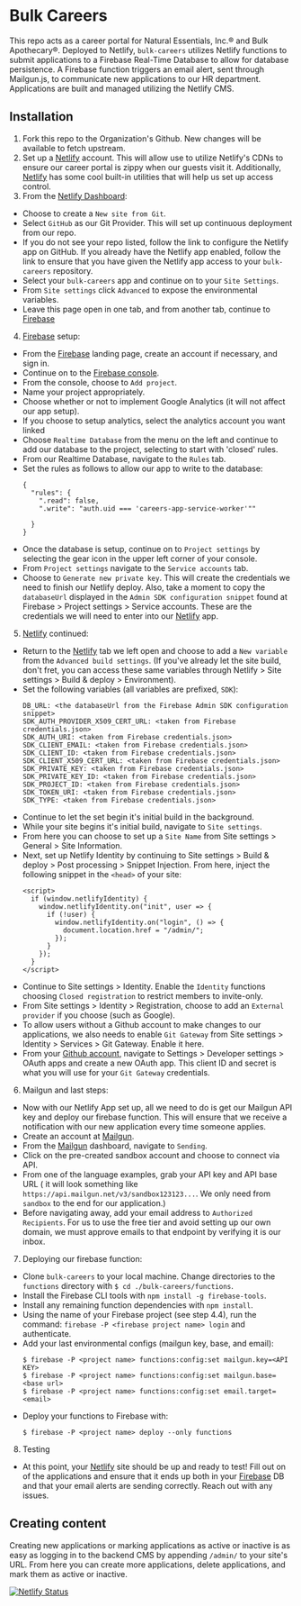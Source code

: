 # Bulk Careers

This repo acts as a career portal for Natural Essentials, Inc.® and Bulk
Apothecary®.  Deployed to Netlify, `bulk-careers` utilizes Netlify functions to
submit applications to a Firebase Real-Time Database to allow for database
persistence.  A Firebase function triggers an email alert, sent through
Mailgun.js, to communicate new applications to our HR department.  Applications
are built and managed utilizing the Netlify CMS.

## Installation

1. Fork this repo to the Organization's Github.  New changes will be available 
   to fetch upstream.
2. Set up a [Netlify] account.  This will allow use to utilize Netlify's CDNs to
   ensure our career portal is zippy when our guests visit it.  Additionally,
   [Netlify] has some cool built-in utilities that will help us set up access
   control.
3. From the [Netlify Dashboard]:
  - Choose to create a `New site from Git`.
  - Select `GitHub` as our Git Provider.  This will set up continuous deployment
    from our repo.
  - If you do not see your repo listed, follow the link to configure the Netlify
    app on GitHub.  If you already have the Netlify app enabled, follow the link
    to ensure that you have given the Netlify app access to your `bulk-careers`
    repository.
  - Select your `bulk-careers` app and continue on to your `Site Settings`.
  - From `Site settings` click `Advanced` to expose the environmental variables.
  - Leave this page open in one tab, and from another tab, continue to
    [Firebase]
4. [Firebase] setup:
  - From the [Firebase] landing page, create an account if necessary, and sign 
    in.
  - Continue on to the [Firebase console].
  - From the console, choose to `Add project`.
  - Name your project appropriately.
  - Choose whether or not to implement Google Analytics (it will not affect our
    app setup).
  - If you choose to setup analytics, select the analytics account you want
    linked
  - Choose `Realtime Database` from the menu on the left and continue to add our
    database to the project, selecting to start with 'closed' rules.
  - From our Realtime Database, navigate to the `Rules` tab.
  - Set the rules as follows to allow our app to write to the database:
      ```
      {
        "rules": {
          ".read": false,
          ".write": "auth.uid === 'careers-app-service-worker'""

        }
      }
      ```
  - Once the database is setup, continue on to `Project settings` by selecting
    the gear icon in the upper left corner of your console.
  - From `Project settings` navigate to the `Service accounts` tab.
  - Choose to `Generate new private key`.  This will create the credentials we
    need to finish our Netlify deploy.  Also, take a moment to copy the
    `databaseUrl` displayed in the `Admin SDK configuration snippet` found at
    Firebase > Project settings > Service accounts.  These are the credentials
    we will need to enter into our [Netlify] app.
5. [Netlify] continued:
  - Return to the [Netlify] tab we left open and choose to add a `New variable`
    from the `Advanced build settings`.  (If you've already let the site
    build, don't fret, you can access these same variables through Netlify >
    Site settings > Build & deploy > Environment).
  - Set the following variables (all variables are prefixed, `SDK`):
    ```
    DB_URL: <the databaseUrl from the Firebase Admin SDK configuration snippet>
    SDK_AUTH_PROVIDER_X509_CERT_URL: <taken from Firebase credentials.json>
    SDK_AUTH_URI: <taken from Firebase credentials.json>
    SDK_CLIENT_EMAIL: <taken from Firebase credentials.json>
    SDK_CLIENT_ID: <taken from Firebase credentials.json>
    SDK_CLIENT_X509_CERT_URL: <taken from Firebase credentials.json>
    SDK_PRIVATE_KEY: <taken from Firebase credentials.json>
    SDK_PRIVATE_KEY_ID: <taken from Firebase credentials.json>
    SDK_PROJECT_ID: <taken from Firebase credentials.json>
    SDK_TOKEN_URI: <taken from Firebase credentials.json>
    SDK_TYPE: <taken from Firebase credentials.json>
    ```
  - Continue to let the set begin it's initial build in the background.
  - While your site begins it's initial build, navigate to `Site settings`.
  - From here you can choose to set up a `Site Name` from Site settings >
    General > Site Information.
  - Next, set up Netlify Identity by continuing to Site settings > Build &
    deploy > Post processing > Snippet Injection.  From here, inject the
    following snippet in the `<head>` of your site:
    ```
    <script>
      if (window.netlifyIdentity) {
        window.netlifyIdentity.on("init", user => {
          if (!user) {
            window.netlifyIdentity.on("login", () => {
              document.location.href = "/admin/";
            });
          }
        });
      }
    </script>
    ```
  - Continue to Site settings > Identity.  Enable the `Identity` functions
    choosing `Closed registration` to restrict members to invite-only.
  - From Site settings > Identity > Registration, choose to add an `External
    provider` if you choose (such as Google).
  - To allow users without a Github account to make changes to our applications,
    we also needs to enable `Git Gateway` from Site settings > Identity >
    Services > Git Gateway.  Enable it here.
  - From your [Github account], navigate to Settings > Developer settings >
    OAuth apps and create a new OAuth app.  This client ID and secret is what
    you will use for your `Git Gateway` credentials.
6. Mailgun and last steps:
  - Now with our Netlify App set up, all we need to do is get our Mailgun API
    key and deploy our firebase function.  This will ensure that we receive a
    notification with our new application every time someone applies.
  - Create an account at [Mailgun].
  - From the [Mailgun] dashboard, navigate to `Sending`.
  - Click on the pre-created sandbox account and choose to connect via API.
  - From one of the language examples, grab your API key and API base URL (
    it will look something like `https://api.mailgun.net/v3/sandbox123123...`. 
    We only need from `sandbox` to the end for our application.)
  - Before navigating away, add your email address to `Authorized Recipients`.
    For us to use the free tier and avoid setting up our own domain, we must 
    approve emails to that endpoint by verifying it is our inbox.
7. Deploying our firebase function:
  - Clone `bulk-careers` to your local machine.  Change directories to the
    `functions` directory with `$ cd ./bulk-careers/functions`.
  - Install the Firebase CLI tools with `npm install -g firebase-tools`.
  - Install any remaining function dependencies with `npm install`.
  - Using the name of your Firebase project (see step 4.4), run the command:
    `firebase -P <firebase project name> login` and authenticate.
  - Add your last environmental configs (mailgun key, base, and email):
    ```
    $ firebase -P <project name> functions:config:set mailgun.key=<API KEY>
    $ firebase -P <project name> functions:config:set mailgun.base=<base url>
    $ firebase -P <project name> functions:config:set email.target=<email>
    ```
  - Deploy your functions to Firebase with:
    ```
    $ firebase -P <project name> deploy --only functions
    ``` 
8. Testing
  - At this point, your [Netlify] site should be up and ready to test!  Fill out
    on of the applications and ensure that it ends up both in your [Firebase] DB
    and that your email alerts are sending correctly.  Reach out with any
    issues.

## Creating content

Creating new applications or marking applications as active or inactive is as 
easy as logging in to the backend CMS by appending `/admin/` to your site's URL.
From here you can create more applications, delete applications, and mark them
as active or inactive.

[![Netlify Status](https://api.netlify.com/api/v1/badges/e162512c-e213-4d6c-9ef4-828b560988a3/deploy-status)](https://app.netlify.com/sites/bulk-careers/deploys)


[Netlify]: https://netlify.com
[Netlify Dashboard]: https://app.netlify.com
[Firebase]: https://firebase.google.com
[Firebase console]: https://console.firebase.google.com
[Github account]: https://github.com/settings/developers
[Mailgun]: https://mailgun.com
